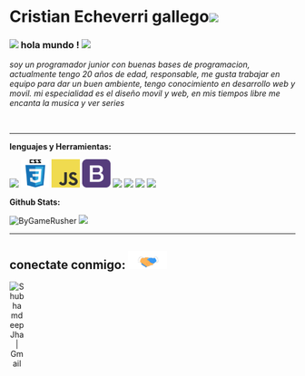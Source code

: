 # Cristian Echeverri gallego<img src="https://github.com/TheDudeThatCode/TheDudeThatCode/blob/master/Assets/Mario_Hello_Big.gif" width="30px">

### <img src="https://github.com/TheDudeThatCode/TheDudeThatCode/blob/master/Assets/Hi.gif" width="29px"> hola mundo !&nbsp;<img src="https://github.com/TheDudeThatCode/TheDudeThatCode/blob/master/Assets/Earth.gif" width="24px">

<p>
  <em>
    soy un programador junior con buenas bases de programacion, actualmente tengo 20 años de edad, responsable, me gusta trabajar en equipo para dar un buen ambiente, 
    tengo conocimiento en desarrollo web y movil.
    mi especialidad es el diseño movil y web, en mis tiempos libre me encanta la musica y ver series
  </em>  
</p>


<br>

---
**lenguajes y Herramientas:** 


<code><a href="https://developer.mozilla.org/es/docs/Web/HTML/Element/html"><img height="50" src="https://www.vectorlogo.zone/logos/w3_html5/w3_html5-icon.svg"></a></code>
<code><a href="https://developer.mozilla.org/es/docs/Web/CSS" target="_blank"><img height="50" src="https://raw.githubusercontent.com/github/explore/80688e429a7d4ef2fca1e82350fe8e3517d3494d/topics/css/css.png"></a></code>
<code><a href="https://developer.mozilla.org/es/docs/Web/JavaScript" target="_blank"><img height="50" src="https://raw.githubusercontent.com/github/explore/80688e429a7d4ef2fca1e82350fe8e3517d3494d/topics/javascript/javascript.png"></a></code>
<code><a href="https://getbootstrap.com/" target="_blank"><img height="50"                                                     src="https://raw.githubusercontent.com/github/explore/80688e429a7d4ef2fca1e82350fe8e3517d3494d/topics/bootstrap/bootstrap.png"></a></code>
<code><a href="https://es.reactjs.org/" target="_blank"><img height="50" src="https://www.vectorlogo.zone/logos/reactjs/reactjs-ar21.svg"></a></code>
<code><a href="https://code.visualstudio.com/" target="_blank"><img height="50" src="https://www.vectorlogo.zone/logos/visualstudio_code/visualstudio_code-icon.svg"></a></code>
<code><a href="https://code.visualstudio.com/" target="_blank"><img height="50" src="https://www.vectorlogo.zone/logos/git-scm/git-scm-ar21.svg"></a></code>
<code><a href="https://firebase.google.com/" target="_blank"><img height="50" src="https://www.vectorlogo.zone/logos/firebase/firebase-ar21.svg"></a></code>


**Github Stats:**

 ![ByGameRusher](https://github-readme-stats.vercel.app/api?username=ByGameRusher&show_icons=true&theme=tokyonight)
<img src="https://github-readme-stats.vercel.app/api/top-langs/?username=ByGameRusher&count_private=true&theme=tokyonight"> 
  
---
## conectate conmigo: <img src="https://github.com/SatYu26/SatYu26/blob/master/Assets/Handshake.gif" height="32px">

<p align="center">
  <a href="mailto:cecheverrigallego@gmail.com">
    <img align="left" alt="Shubhamdeep Jha | Gmail" width="26px" src="https://github.com/TheDudeThatCode/TheDudeThatCode/blob/master/Assets/Gmail.svg" />
  </a>
</p>
